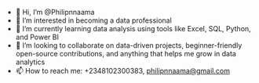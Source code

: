 - 👋 Hi, I’m @Philipnnaama
- 👀 I’m interested in becoming a data professional 
- 🌱 I’m currently learning data analysis using tools like Excel, SQL, Python, and Power BI
- 💞️ I’m looking to collaborate on data-driven projects, beginner-friendly open-source contributions, and anything that helps me grow in data analytics
- 📫 How to reach me: +2348102300383, philipnnaama@gmail.com


<!---
Philipnnaama/Philipnnaama is a ✨ special ✨ repository because its `README.md` (this file) appears on your GitHub profile.
You can click the Preview link to take a look at your changes.
--->
